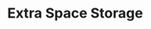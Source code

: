 ---
title: "Extra Space Storage"
url: /philadelphia/extra-space-storage-leverington-avenue/
shop: storage rental
---